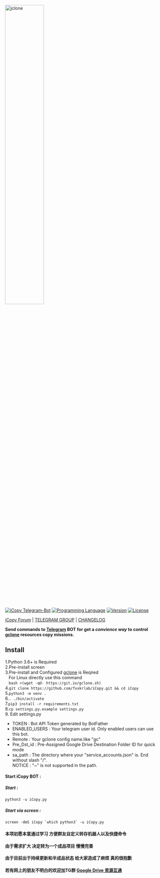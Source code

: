 [<img src="https://f002.backblazeb2.com/file/jsuforum-upload/optimized/1X/cff2835c1652bb57a18aac42a3eee34b51cd9b89_2_1380x386.gif" width="50%" alt="jclone">](https://bbs.jsu.net/c/official-project/icopy/6)  

[![iCopy Telegram-Bot](https://img.shields.io/badge/iCopy-Telegram%20BOT-red)](https://bbs.jsu.net/c/official-project/icopy/6)
[![Programming Language](https://img.shields.io/badge/Python-3.6%20%2B-infomation)](https://bbs.jsu.net/c/official-project/icopy/6)
[![Version](https://img.shields.io/badge/Version-0.1.3--beta.2-ff69b4)](https://bbs.jsu.net/c/official-project/icopy/6)
[![License](https://img.shields.io/github/license/fxxkrlab/iCopy)](https://bbs.jsu.net/c/official-project/icopy/6)  

[iCopy Forum](https://bbs.jsu.net/c/official-project/icopy/6) |
[TELEGRAM GROUP](https://t.me/sharegdrive) |
[CHANGELOG](CHANGELOG.md)  
 
**Send commands to [Telegram](http://telegram.org) BOT for get a _convience way_ to control [gclone](https://github.com/donwa/gclone) resources copy missions.**  

## Install  
1.Python 3.6+ is Required  
2.Pre-install screen  
3.Pre-install and Configured [gclone](https://github.com/donwa/gclone) is Reqired  
&nbsp;&nbsp;&nbsp;For Linux directly use this command  
&nbsp;&nbsp;&nbsp;`bash <(wget -qO- https://git.io/gclone.sh)`  
4.`git clone https://github.com/fxxkrlab/iCopy.git && cd iCopy`  
5.`python3 -m venv .`  
6.`. ./bin/activate`  
7.`pip3 install -r requirements.txt`  
8.`cp settings.py.example settings.py`  
9.&nbsp;Edit settings.py   

* TOKEN : Bot API Token generated by BotFather  
* ENABLED_USERS : Your telegram user id. Only enabled users can use this bot.  
* Remote : Your gclone config name.like "gc"  
* Pre_Dst_id : Pre-Assigned Google Drive Destination Folder ID for quick mode  
* sa_path : The directory where your "service_accounts.json" is. End without slash "/".  
            NOTICE : "~" is not supported in the path.  

#### Start iCopy BOT :   
##### Start :  
`python3 -u iCopy.py`  

##### Start via screen :  
``screen -dmS iCopy `which python3` -u iCopy.py``  

#### 本项初愿本意通过学习 方便群友自定义转存机器人以及快捷命令  
#### 由于需求扩大 决定转为一个成品项目 慢慢完善  
#### 由于目前出于持续更新和半成品状态 给大家造成了麻烦 真的很抱歉
#### 若有网上的朋友不明白的欢迎加TG群 [Google Drive 资源互通](https://t.me/sharegdrive)  